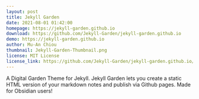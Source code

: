 ```yaml
---
layout: post
title: Jekyll Garden
date: 2021-08-01 01:42:00
homepage: https://jekyll-garden.github.io
download: https://github.com/Jekyll-Garden/jekyll-garden.github.io
demo: https://jekyll-garden.github.io
author: Mu-An Chiou
thumbnail: Jekyll-Garden-Thumbnail.png
license: MIT License
license_link: https://github.com/Jekyll-Garden/jekyll-garden.github.io/LICENSE
---
```


A Digital Garden Theme for Jekyll. 
Jekyll Garden lets you create a static HTML version of your markdown notes and publish via Github pages. 
Made for Obsidian users!
